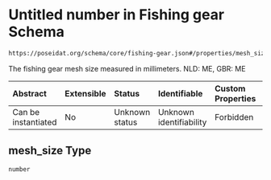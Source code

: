 # Untitled number in Fishing gear Schema

```txt
https://poseidat.org/schema/core/fishing-gear.json#/properties/mesh_size
```

The fishing gear mesh size measured in millimeters. NLD: ME, GBR: ME

| Abstract            | Extensible | Status         | Identifiable            | Custom Properties | Additional Properties | Access Restrictions | Defined In                                                                  |
| :------------------ | :--------- | :------------- | :---------------------- | :---------------- | :-------------------- | :------------------ | :-------------------------------------------------------------------------- |
| Can be instantiated | No         | Unknown status | Unknown identifiability | Forbidden         | Allowed               | none                | [fishing-gear.json*](schemas/core/fishing-gear.json "open original schema") |

## mesh_size Type

`number`
